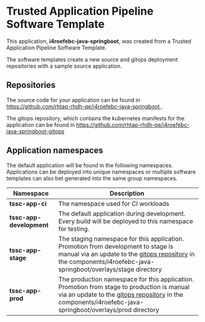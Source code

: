 # Trusted Application Pipeline Software Template

This application, **i4roefebc-java-springboot**, was created from a Trusted Application Pipeline Software Template.

The software templates create a new source and gitops deployment repositories with a sample source application. 

## Repositories

The source code for your application can be found in [https://github.com/rhtap-rhdh-qe/i4roefebc-java-springboot ](https://github.com/rhtap-rhdh-qe/i4roefebc-java-springboot ).
 
The gitops repository, which contains the kubernetes manifests for the application can be found in 
[https://github.com/rhtap-rhdh-qe/i4roefebc-java-springboot-gitops ](https://github.com/rhtap-rhdh-qe/i4roefebc-java-springboot-gitops ) 

## Application namespaces 

The default application will be found in the following namespaces. Applications can be deployed into unique namespaces or multiple software templates can also bet generated into the same group namespaces.  

|  Namespace   |  Description   |  
| -------- | -------- |
| **tssc-app-ci** | The namespace used for CI workloads |
| **tssc-app-development** | The default application during development. Every build will be deployed to this namespace for testing. |
| **tssc-app-stage** | The staging namespace for this application. Promotion from development to stage is manual via an update to the [gitops repository](https://github.com/rhtap-rhdh-qe/i4roefebc-java-springboot-gitops ) in the components/i4roefebc-java-springboot/overlays/stage directory |
| **tssc-app-prod** | The production namespace for this application. Promotion from stage to production is manual via an update to the [gitops repository](https://github.com/rhtap-rhdh-qe/i4roefebc-java-springboot-gitops ) in the components/i4roefebc-java-springboot/overlays/prod directory |